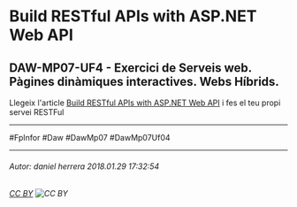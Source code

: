 # Build RESTful APIs with ASP.NET Web API
## DAW-MP07-UF4 - Exercici de Serveis web. Pàgines dinàmiques interactives. Webs Híbrids.
Llegeix l'article [Build RESTful APIs with ASP.NET Web API](https://docs.microsoft.com/en-us/aspnet/web-api/overview/older-versions/build-restful-apis-with-aspnet-web-api) i fes el teu propi servei RESTFul

---

#FpInfor #Daw #DawMp07 #DawMp07Uf04

---

###### Autor: daniel herrera 2018.01.29 17:32:54
###### [CC BY](https://creativecommons.org/licenses/by/4.0/) ![CC BY](https://licensebuttons.net/l/by/3.0/80x15.png)
